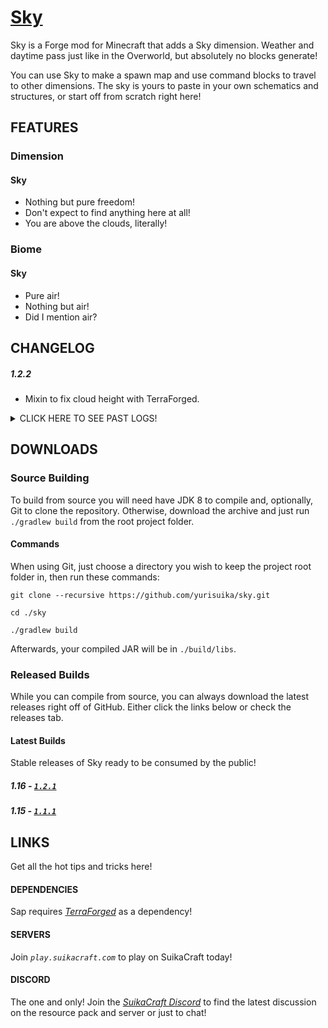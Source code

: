 # [Sky](http://suikacraft.com)

Sky is a Forge mod for Minecraft that adds a Sky dimension. Weather and daytime pass just like in the Overworld, but absolutely no blocks generate!

You can use Sky to make a spawn map and use command blocks to travel to other dimensions. The sky is yours to paste in your own schematics and structures, or start off from scratch right here!

## FEATURES

### Dimension

#### Sky

* Nothing but pure freedom!
* Don't expect to find anything here at all!
* You are above the clouds, literally!

### Biome

#### Sky

* Pure air!
* Nothing but air!
* Did I mention air?

## CHANGELOG

##### 1.2.2

* Mixin to fix cloud height with TerraForged.

<details><summary>
CLICK HERE TO SEE PAST LOGS!
</summary>

##### 1.2.1

* Fixed sky and fog rendering!
* Cleaned up code and data.
* Updated to Forge 35.1.32.

##### 1.2.0

* 1.16!

##### 1.1.1

* General improvements.

##### 1.1.0

* Updated to Forge 31.2.47.
* Clouds now render at 0. You are in the sky!
* Removed void fade and horizon darkness.
* Added language file for world type.

##### 0.1.0

* Initial release.
</details>

## DOWNLOADS

### Source Building

To build from source you will need have JDK 8  to compile and, optionally, Git to clone the repository. Otherwise, download the archive and just run `./gradlew build` from the root project folder.

#### Commands

When using Git, just choose a directory you wish to keep the project root folder in, then run these commands:

```shell script
git clone --recursive https://github.com/yurisuika/sky.git

cd ./sky

./gradlew build
```

Afterwards, your compiled JAR will be in `./build/libs`.

### Released Builds

While you can compile from source, you can always download the latest releases right off of GitHub. Either click the links below or check the releases tab.

#### Latest Builds

Stable releases of Sky ready to be consumed by the public!

##### 1.16 - [*`1.2.1`*](https://github.com/yurisuika/Sky/releases/download/1.2.1/sky-1.16.4-1.2.1.jar)

##### 1.15 - [*`1.1.1`*](https://github.com/yurisuika/Sky/releases/download/1.1.1/sky-1.15.2-1.1.1.jar)

## LINKS

Get all the hot tips and tricks here!

#### DEPENDENCIES

Sap requires *[TerraForged](https://github.com/TerraForged/TerraForged)* as a dependency!

#### SERVERS

Join *`play.suikacraft.com`* to play on SuikaCraft today!

#### DISCORD

The one and only! Join the *[SuikaCraft Discord](https://discord.gg/0zdNEkQle7Qg9C1H)* to find the latest discussion on the resource pack and server or just to chat!
